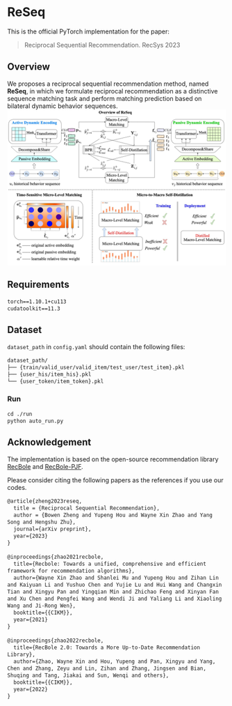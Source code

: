 # ReSeq

This is the official PyTorch implementation for the paper:

> Reciprocal Sequential Recommendation. RecSys 2023

## Overview

We proposes a reciprocal sequential recommendation method, named **ReSeq**, in which we formulate reciprocal recommendation as a distinctive sequence matching task and perform matching prediction based on bilateral dynamic behavior sequences.![model](./asset/model.jpg)

## Requirements

```
torch==1.10.1+cu113
cudatoolkit==11.3
```

## Dataset

`dataset_path` in `config.yaml` should contain the following files:

```
dataset_path/
├── {train/valid_user/valid_item/test_user/test_item}.pkl
├── {user_his/item_his}.pkl
└── {user_token/item_token}.pkl
```

### Run

```
cd ./run
python auto_run.py
```

## Acknowledgement

The implementation is based on the open-source recommendation library [RecBole](https://github.com/RUCAIBox/RecBole) and [RecBole-PJF](https://github.com/RUCAIBox/RecBole-PJF).

Please consider citing the following papers as the references if you use our codes.

```
@article{zheng2023reseq,
  title = {Reciprocal Sequential Recommendation},
  author = {Bowen Zheng and Yupeng Hou and Wayne Xin Zhao and Yang Song and Hengshu Zhu},
  journal={arXiv preprint},
  year={2023}
}

@inproceedings{zhao2021recbole,
  title={Recbole: Towards a unified, comprehensive and efficient framework for recommendation algorithms},
  author={Wayne Xin Zhao and Shanlei Mu and Yupeng Hou and Zihan Lin and Kaiyuan Li and Yushuo Chen and Yujie Lu and Hui Wang and Changxin Tian and Xingyu Pan and Yingqian Min and Zhichao Feng and Xinyan Fan and Xu Chen and Pengfei Wang and Wendi Ji and Yaliang Li and Xiaoling Wang and Ji-Rong Wen},
  booktitle={{CIKM}},
  year={2021}
}

@inproceedings{zhao2022recbole,
  title={RecBole 2.0: Towards a More Up-to-Date Recommendation Library},
  author={Zhao, Wayne Xin and Hou, Yupeng and Pan, Xingyu and Yang, Chen and Zhang, Zeyu and Lin, Zihan and Zhang, Jingsen and Bian, Shuqing and Tang, Jiakai and Sun, Wenqi and others},
  booktitle={{CIKM}},
  year={2022}
}
```
